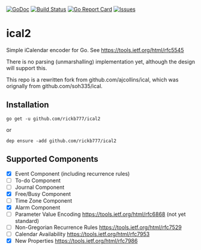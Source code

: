 [![GoDoc](https://img.shields.io/badge/api-Godoc-blue.svg)](https://pkg.go.dev/github.com/rickb777/ical2)
[![Build Status](https://travis-ci.org/rickb777/ical2.svg?branch=master)](https://travis-ci.org/rickb777/ical2)
[![Go Report Card](https://goreportcard.com/badge/github.com/rickb777/ical2)](https://goreportcard.com/report/github.com/rickb777/ical2)
[![Issues](https://img.shields.io/github/issues/rickb777/ical2.svg)](https://github.com/rickb777/ical2/issues)

# ical2

Simple iCalendar encoder for Go. See https://tools.ietf.org/html/rfc5545

There is no parsing (unmarshalling) implementation yet, although the design will support this.

This repo is a rewritten fork from github.com/ajcollins/ical, which was orignally from github.com/soh335/ical.

## Installation

    go get -u github.com/rickb777/ical2

or

    dep ensure -add github.com/rickb777/ical2

## Supported Components

* [x] Event Component (including recurrence rules)
* [ ] To-do Component
* [ ] Journal Component
* [x] Free/Busy Component
* [ ] Time Zone Component
* [x] Alarm Component
* [ ] Parameter Value Encoding https://tools.ietf.org/html/rfc6868 (not yet standard)
* [ ] Non-Gregorian Recurrence Rules https://tools.ietf.org/html/rfc7529
* [ ] Calendar Availability https://tools.ietf.org/html/rfc7953
* [x] New Properties https://tools.ietf.org/html/rfc7986
